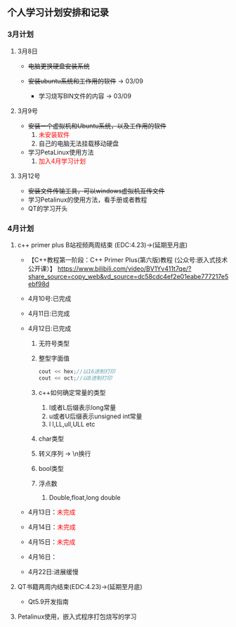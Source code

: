 ## 个人学习计划安排和记录
### 3月计划
1. 3月8日	

   - ~~电脑更换硬盘安装系统~~
   - ~~安装ubuntu系统和工作用的软件~~ -> 03/09

     - 学习烧写BIN文件的内容 -> 03/09
2. 3月9号

     - ~~安装一个虚拟机和Ubuntu系统，以及工作用的软件~~ 
          1. <font color="Red">未安装软件</font>
          2. 自己的电脑无法挂载移动硬盘
     - 学习PetaLinux使用方法
          1. <font color="red">加入4月学习计划</font>
3. 3月12号
     - ~~安装文件传输工具，可以windows虚拟机互传文件~~
     - 学习Petalinux的使用方法，看手册或者教程
     - QT的学习开头
### 4月计划
1. c++ primer plus B站视频两周结束 (EDC:4.23)->(延期至月底)
     - 【C++教程第一阶段：C++ Primer Plus(第六版)教程 (公众号:嵌入式技术公开课）】 https://www.bilibili.com/video/BV1Yv411t7qe/?share_source=copy_web&vd_source=dc58cdc4ef2e01eabe777217e5ebf98d
     
     - 4月10号:已完成
     
     - 4月11日:已完成
     
     - 4月12日:已完成
       1. 无符号类型
       
       2. 整型字面值
       
          ```c p p
          cout << hex;//以16进制打印
          cout << oct;//以8进制打印
          ```
       
       3. c++如何确定常量的类型
       
          1. l或者L后缀表示long常量
          2. u或者U后缀表示unsigned int常量
          3. l l,LL,ull,ULL etc
       
       4. char类型
       
       5. 转义序列 -> \n换行
       
       6. bool类型
       
       7. 浮点数
       
          1. Double,float,long double
       
     - 4月13日：<font color="red">未完成</font>
       
     - 4月14日：<font color="red">未完成</font>
       
     - 4月15日：<font color="red">未完成</font>
       
     - 4月16日：
     
     - 4月22日:进展缓慢
     
2. QT书籍两周内结束(EDC:4.23)->(延期至月底)
     - Qt5.9开发指南
     
3. Petalinux使用，嵌入式程序打包烧写的学习

   
